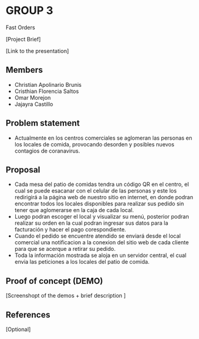 # GROUP 3

Fast Orders

[Project Brief]

[Link to the presentation]

## Members

 - Christian Apolinario Brunis
 - Cristhian Florencia Saltos
 - Omar Morejon 
 - Jajayra Castillo


## Problem statement

 - Actualmente en los centros comerciales se aglomeran las personas en los locales de comida, provocando desorden y posibles nuevos contagios de coranavirus.


## Proposal

 - Cada mesa del patio de comidas tendra un código QR en el centro, el cual se puede esacanar con el celular de las personas y este los redirigirá a la página web de nuestro sitio en internet, en donde podran encontrar todos los locales disponibles para realizar sus pedido sin tener que aglomerarse en la caja de cada local.
 - Luego podran escoger el local y visualizar su menú, posterior podran realizar su orden en la cual podran ingresar sus datos para la facturación y hacer el pago corespondiente.
 - Cuando el pedido se encuentre atendido se enviará desde el local comercial una notificacion a la conexion del sitio web de cada cliente para que se acerque a retirar su pedido.
 - Toda la información mostrada se aloja en un servidor central, el cual envia las peticiones a los locales del patio de comida.


## Proof of concept (DEMO)

[Screenshopt of the demos + brief description ]


## References

[Optional]
